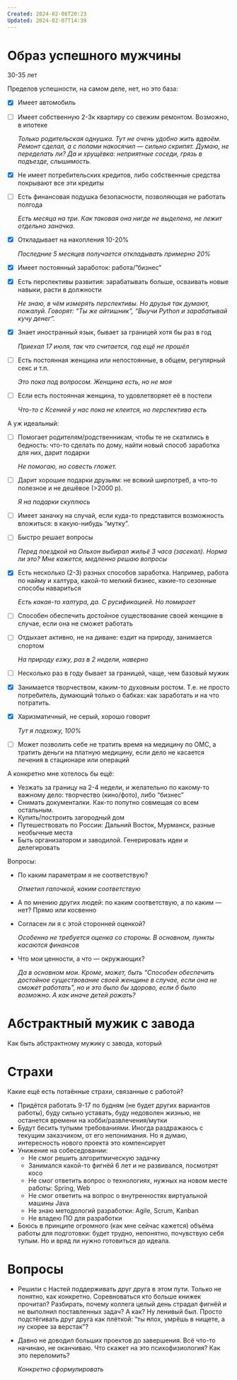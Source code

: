```yaml
---
Created: 2024-02-06T20:23
Updated: 2024-02-07T14:39
---
```

# Образ успешного мужчины

30-35 лет

Пределов успешности, на самом деле, нет, но это база:

- [x] Имеет автомобиль
- [ ] Имеет собственную 2-3к квартиру со свежим ремонтом. Возможно, в ипотеке
    
    _Только родительская однушка. Тут не очень удобно жить вдвоём. Ремонт сделал, а с полами накосячил — сильно скрипят. Думаю, не переделать ли? Да и хрущёвка: неприятные соседи, грязь в подъезде, слышимость._
    
- [x] Не имеет потребительских кредитов, либо собственные средства покрывают все эти кредиты
- [ ] Есть финансовая подушка безопасности, позволяющая не работать полгода
    
    _Есть месяца на три. Как таковая она нигде не выделена, не лежит отдельно заначка._
    
- [x] Откладывает на накопления 10-20%
    
    _Последние 5 месяцев получается откладывать примерно 20%_
    
- [x] Имеет постоянный заработок: работа/”бизнес”
- [x] Есть перспективы развития: зарабатывать больше, осваивать новые навыки, расти в должности
    
    _Не знаю, в чём измерять перспективы. Но друзья так думают, пожалуй. Говорят: “Ты же айтишник”, “Выучи Python и зарабатывай кучу денег”._
    
- [x] Знает иностранный язык, бывает за границей хотя бы раз в год
    
    _Приехал 17 июля, так что считается, год ещё не прошёл_
    
- [ ] Есть постоянная женщина или непостоянные, в общем, регулярный секс и т.п.
    
    _Это пока под вопросом. Женщина есть, но не моя_
    
- [ ] Если есть постоянная женщина, то удовлетворяет её в постели
    
    _Что-то с Ксенией у нас пока не клеится, но перспектива есть_
    

А уж идеальный:

- [ ] Помогает родителям/родственникам, чтобы те не скатились в бедность: что-то сделать по дому, найти новый способ заработка для них, дарит подарки
    
    _Не помогаю, но совесть гложет._
    
- [ ] Дарит хорошие подарки друзьям: не всякий ширпотреб, а что-то полезное и не дешёвое (>2000 р).  
      
    _Я на подарки скуплюсь_
- [ ] Имеет заначку на случай, если куда-то представится возможность вложиться: в какую-нибудь “мутку”.
- [ ] Быстро решает вопросы
    
    _Перед поездкой на Ольхон выбирал жильё 3 часа (засекал). Норма ли это? Мне кажется, медленно решаю вопросы_
    
- [x] Есть несколько (2-3) разных способов заработка. Например, работа по найму и халтура, какой-то мелкий бизнес, какие-то сезонные способы навариться
    
    _Есть какая-то халтура, да. С русификацией. Но помирает_
    
- [ ] Способен обеспечить достойное существование своей женщине в случае, если она не сможет работать
- [ ] Отдыхает активно, не на диване: ездит на природу, занимается спортом
    
    _На природу езжу, раз в 2 недели, наверно_
    
- [ ] Несколько раз в году бывает за границей, чаще, чем базовый мужик
- [x] Занимается творчеством, каким-то духовным ростом. Т.е. не просто потребитель, думающий только о бабках: как заработать и на что потратить.
- [x] Харизматичный, не серый, хорошо говорит
    
    _Тут я подхожу, 100%_
    
- [ ] Может позволить себе не тратить время на медицину по ОМС, а тратить деньги на платную медицину, если дело не касается лечения в стационаре или операций

А конкретно мне хотелось бы ещё:

- Уезжать за границу на 2-4 недели, и желательно по какому-то важному дело: творчество (кино/фото), либо “бизнес”
- Снимать документалки. Как-то попутно совмещая со всем остальным.
- Купить/построить загородный дом
- Путешествовать по России: Дальний Восток, Мурманск, разные необычные места
- Быть организатором и заводилой. Генерировать идеи и делегировать

  

Вопросы:

- По каким параметрам я не соответствую?
    
    _Отметил галочкой, каким соответствую_
    
- А по мнению других людей: по каким соответствую, а по каким — нет? Прямо или косвенно
- Согласен ли я с этой сторонней оценкой?
    
    _Особенно не требуется оценка со стороны. В основном, пункты касаются финансов_
    
- Что мои ценности, а что — окружающих?
    
    _Да в основном мои. Кроме, может, быть “Способен обеспечить достойное существование своей женщине в случае, если она не сможет работать”, но и это было бы здорово, если б было возможно. А как иначе детей рожать?_
    

  

# Абстрактный мужик с завода

Как быть абстрактному мужику с завода, который

# Страхи

Какие ещё есть потаённые страхи, связанные с работой?

- Придётся работать 9-17 по будням (не будет других вариантов работы), буду сильно уставать, буду недоволен жизнью, не останется времени на хобби/развлечения/мутки
- Будут бесить тупыми требованиями. Иногда раздражаюсь с текущим заказчиком, от его непонимания. Но я думаю, интересность нового проекта это компенсирует
- Унижение на собеседовании:
    - Не смог решить алгоритмическую задачку
    - Занимался какой-то фигнёй 6 лет и не развивался, посмотрят косо
    - Не смог ответить вопрос о технологиях, нужных на новом месте работы: Spring, Web
    - Не смог ответить на вопрос о внутренностях виртуальной машины Java
    - Не знаю методологий разработки: Agile, Scrum, Kanban
    - Не владею ПО для разработки
- Боюсь в принципе огромного (как мне сейчас кажется) объёма работы для подготовки: будет трудно, непонятно, почувствую себя тупым. Но и вряд ли нужно готовиться до идеала.

# Вопросы

- Решили с Настей поддерживать друг друга в этом пути. Только не понятно, как конкретно. Соревноваться кто больше книжек прочитал? Разбирать, почему коллега целый день страдал фигнёй и не выполнил поставленных задач? А как? Ну ленивый был. Просто подстёгивать друг друга как плёткой: “ты ~~п~~лох, умрёшь в нищете, а ну скорее за верстак”?
- Давно не доводил больших проектов до завершения. Всё что-то начинаю, не оканчиваю. Что скажет на это психофизиология? Как это переломить?
    
    _Конкретно сформулировать_